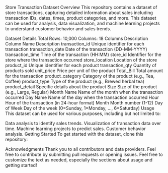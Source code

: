 Store Transaction Dataset
Overview
This repository contains a dataset of store transactions, capturing detailed information about sales including transaction IDs, dates, times, product categories, and more. This dataset can be used for analysis, data visualization, and machine learning projects to understand customer behavior and sales trends.

Dataset Details
Total Rows: 10,000
Columns: 18
Columns Description
Column Name	Description
transaction_id	Unique identifier for each transaction
transaction_date	Date of the transaction (DD-MM-YYYY)
transaction_time	Time of the transaction (HH:MM)
store_id	Identifier for the store where the transaction occurred
store_location	Location of the store
product_id	Unique identifier for each product
transaction_qty	Quantity of products sold
unit_price	Price per unit of the product
Total_Bill	Total amount for the transaction
product_category	Category of the product (e.g., Tea, Coffee)
product_type	Type of the product (e.g., Brewed herbal tea)
product_detail	Specific details about the product
Size	Size of the product (e.g., Large, Regular)
Month Name	Name of the month when the transaction occurred
Day Name	Name of the day when the transaction occurred
Hour	Hour of the transaction (in 24-hour format)
Month	Month number (1-12)
Day of Week	Day of the week (0=Sunday, 1=Monday, ..., 6=Saturday)
Usage
This dataset can be used for various purposes, including but not limited to:

Data analysis to identify sales trends.
Visualization of transaction data over time.
Machine learning projects to predict sales.
Customer behavior analysis.
Getting Started
To get started with the dataset, clone this repository:


Acknowledgments
Thank you to all contributors and data providers.
Feel free to contribute by submitting pull requests or opening issues.
Feel free to customize the text as needed, especially the sections about usage and getting started!
